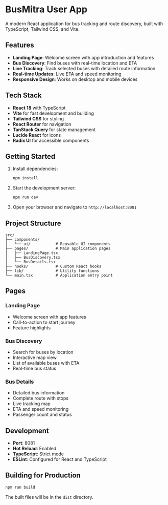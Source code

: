 # BusMitra User App

A modern React application for bus tracking and route discovery, built with TypeScript, Tailwind CSS, and Vite.

## Features

- **Landing Page**: Welcome screen with app introduction and features
- **Bus Discovery**: Find buses with real-time location and ETA
- **Live Tracking**: Track selected buses with detailed route information
- **Real-time Updates**: Live ETA and speed monitoring
- **Responsive Design**: Works on desktop and mobile devices

## Tech Stack

- **React 18** with TypeScript
- **Vite** for fast development and building
- **Tailwind CSS** for styling
- **React Router** for navigation
- **TanStack Query** for state management
- **Lucide React** for icons
- **Radix UI** for accessible components

## Getting Started

1. Install dependencies:
   ```bash
   npm install
   ```

2. Start the development server:
   ```bash
   npm run dev
   ```

3. Open your browser and navigate to `http://localhost:8081`

## Project Structure

```
src/
├── components/
│   └── ui/           # Reusable UI components
├── pages/            # Main application pages
│   ├── LandingPage.tsx
│   ├── BusDiscovery.tsx
│   └── BusDetails.tsx
├── hooks/            # Custom React hooks
├── lib/              # Utility functions
└── main.tsx          # Application entry point
```

## Pages

### Landing Page
- Welcome screen with app features
- Call-to-action to start journey
- Feature highlights

### Bus Discovery
- Search for buses by location
- Interactive map view
- List of available buses with ETA
- Real-time bus status

### Bus Details
- Detailed bus information
- Complete route with stops
- Live tracking map
- ETA and speed monitoring
- Passenger count and status

## Development

- **Port**: 8081
- **Hot Reload**: Enabled
- **TypeScript**: Strict mode
- **ESLint**: Configured for React and TypeScript

## Building for Production

```bash
npm run build
```

The built files will be in the `dist` directory.
